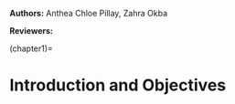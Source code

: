 <!-- @format -->

**Authors:** Anthea Chloe Pillay, Zahra Okba

**Reviewers:**

(chapter1)=

# Introduction and Objectives
